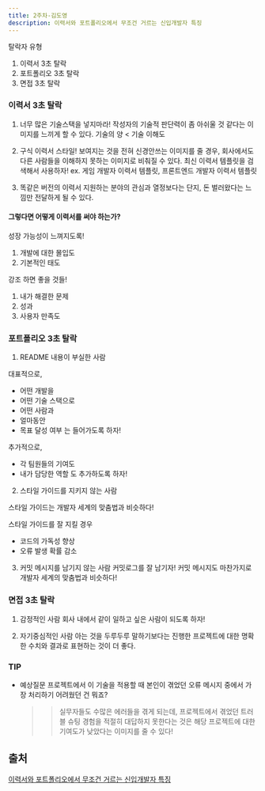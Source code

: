 ```yaml
---
title: 2주차-김도영
description: 이력서와 포트폴리오에서 무조건 거르는 신입개발자 특징
---
```


탈락자 유형

1. 이력서 3초 탈락
2. 포트폴리오 3초 탈락
3. 면접 3초 탈락

### 이력서 3초 탈락

1. 너무 많은 기술스택을 넣지마라!
   작성자의 기술적 판단력이 좀 아쉬울 것 같다는 이미지를 느끼게 할 수 있다.
   기술의 양 < 기술 이해도

2. 구식 이력서 스타일!
   보여지는 것을 전혀 신경안쓰는 이미지를 줄 경우, 회사에서도 다른 사람들을 이해하지 못하는 이미지로 비춰질 수 있다.
   최신 이력서 템플릿을 검색해서 사용하자!
   ex. 게임 개발자 이력서 템플릿, 프론트엔드 개발자 이력서 템플릿

3. 똑같은 버전의 이력서
   지원하는 분야의 관심과 열정보다는 단지, 돈 벌러왔다는 느낌만 전달하게 될 수 있다.

#### 그렇다면 어떻게 이력서를 써야 하는가?

성장 가능성이 느껴지도록!

1. 개발에 대한 몰입도
2. 기본적인 태도

강조 하면 좋을 것들!

1. 내가 해결한 문제
2. 성과
3. 사용자 만족도

### 포트폴리오 3초 탈락

1. README 내용이 부실한 사람

대표적으로,

- 어떤 개발을
- 어떤 기술 스택으로
- 어떤 사람과
- 얼마동안
- 목표 달성 여부
  는 들어가도록 하자!

추가적으로,

- 각 팀원들의 기여도
- 내가 담당한 역할
  도 추가하도록 하자!

2. 스타일 가이드를 지키지 않는 사람

스타일 가이드는 개발자 세계의 맞춤법과 비슷하다!

스타일 가이드를 잘 지킬 경우

- 코드의 가독성 향상
- 오류 발생 확률 감소

3. 커밋 메시지를 남기지 않는 사람
   커밋로그를 잘 남기자!
   커밋 메시지도 마찬가지로 개발자 세계의 맞춤법과 비슷하다!

### 면접 3초 탈락

1. 감정적인 사람
   회사 내에서 같이 일하고 싶은 사람이 되도록 하자!

2. 자기중심적인 사람
   아는 것을 두루두루 말하기보다는
   진행한 프로젝트에 대한 명확한 수치와 결과로 표현하는 것이 더 좋다.

### TIP

- 예상질문
  프로젝트에서 이 기술을 적용할 때 본인이 겪었던 오류 메시지 중에서 가장 처리하기 어려웠던 건 뭐죠?
  > > 실무자들도 수많은 에러들을 겪게 되는데, 프로젝트에서 겪었던 트러블 슈팅 경험을 적절히 대답하지 못한다는 것은
  > > 해당 프로젝트에 대한 기여도가 낮았다는 이미지를 줄 수 있다!

## 출처

[이력서와 포트폴리오에서 무조건 거르는 신입개발자 특징](https://www.youtube.com/watch?v=1jlqB_-AoXA&t=7s)
